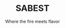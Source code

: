 <!DOCTYPE html>
<html lang="en">
<head>
  <meta charset="UTF-8" />
  <meta name="viewport" content="width=device-width, initial-scale=1.0" />
  <title> THE BEST </title>
  <link rel="stylesheet" href="style.css" />
</head>
<body>
  <header>
    <h1>SABEST</h1>
    <p class="subtitle">Where the fire meets flavor</p>
  </header>
